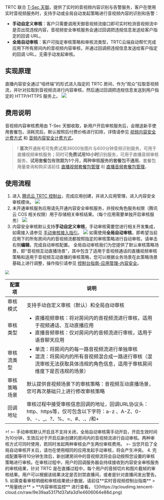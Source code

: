 TRTC 联合 [T-Sec 天御](https://cloud.tencent.com/product/vm)，提供了实时的音视频内容识别与告警服务，客户在使用实时音视频服务时，支持手动或全局自动发起策略进行音视频内容的识别和告警：
- **手动自定义审核**：客户只需要调用天御音视频流接口即可实时检测音视频流中是否出现违规内容，音视频安全审核服务会通过回调把违规信息发送给客户指定的回调 URL。
- **全局自动审核**：客户可指定审核策略和审核流类型，TRTC云端自动帮忙完成应用下所有房间内的音视频内容审核，并通过回调把违规信息发送给客户指定的回调 URL，无需手动发起审核。

## 实现原理
直播内容安全通过“哑终端”的形式进入指定的 TRTC 房间，作为“观众”拉取音视频流，并针对拉取到音视频流进行内容审核，然后通过回调把违规信息发送到用户指定的 HTTP/HTTPS 服务上。
![](https://qcloudimg.tencent-cloud.cn/raw/9d034dd1e35575825b09e18e9faa4b68.png)

## 费用说明
音视频内容审核费用由 T-Sec 天御收取，新用户开启审核服务后，会赠送新手使用套餐包，消耗完后，默认按照后付费价格进行扣除，详情请参见 [视频内容安全计费方式](https://cloud.tencent.com/document/product/1265/50680) 和 [音频内容安全计费方式](https://cloud.tencent.com/document/product/1219/43639)。
>! **首次**开通账号可免费试用36000张图片与600分钟音频识别服务，可用于直播视频审核服务；同时可**免费试用10小时**识别服务，可用于直播音频审核服务，**试用套餐包有效期为1个月，两种审核服务的套餐包不通用**。套餐包用量查询和购买请前往 [直播视频套餐包管理](https://console.cloud.tencent.com/cms/livevideo/package) 和 [直播音频套餐包管理](https://console.cloud.tencent.com/cms/liveaudio/package)。

## 使用流程
1. 进入 [腾讯云 TRTC 控制台](https://console.cloud.tencent.com/trtc)，完成应用创建，并进入应用管理，进入内容安全审核模块。
![](https://qcloudimg.tencent-cloud.cn/raw/6150d967e9bf16b466ae18d5baf5a2e6.png)
2. 未开通审核服务应用请先开通内容安全审核服务，并授权角色服务权限（腾讯云 COS 相关权限）用于存储相关审核结果。（每个应用需要单独开启审核服务）
![](https://qcloudimg.tencent-cloud.cn/raw/67e497685c851c05d24de03f9e6a0e61.png)
2. 内容安全审核默认支持**手动自定义审核**，手动审核需要您进行相关开发集成，如需接入请参见 [手动审核接入指引](https://cloud.tencent.com/document/product/647/69054)。
![](https://qcloudimg.tencent-cloud.cn/raw/7e7a9160b16da28713a570a6d28a4f87.png)
如需使用**全局自动审核**，即希望当前应用下的所有房间内的音视频流都按照指定的审核策略进行自动审核，请单击右侧**编辑**，完成自动审核配置。
全局自动审核我们为您提供了默认审核策略场景，即“音视频互动直播场景”，其中包含了适用于音视频通话的直播视频审核策略和适用于音视频互动直播的审核策略，您可以根据业务场景在此策略场景基础上进行调整，操作指引请参见 [控制台指南-应用管理-内容安全](https://cloud.tencent.com/document/product/647/77791)。
<img src="https://qcloudimg.tencent-cloud.cn/raw/9f12103d4604e535ca5de828d694461b.png" style="zoom:80%;" />
<table>
<thead>
<tr>
<th>配置项</th>
<th>说明</th>
</tr>
</thead>
<tbody><tr>
<td>审核模式</td>
<td>支持手动自定义审核（默认）和全局自动审核</td>
</tr>
<tr>
<td>审核类型</td>
<td><ul style="margin:0"><li>直播视频审核：将对房间内的音视频流进行审核，适用于视频通话、互动直播应用<li>直播音频审核：仅对房间内的音频流进行审核，适用于语音聊天应用</ul></td>
</tr>
<tr>
<td>审核流类型</td>
<td><ul style="margin:0">
<li>单流：将房间内的每一路音视频流进行单独审核</li>
<li>混流：将房间内的所有音视频混合成一路进行审核（混流审核无法获取具体违规的角色信息，适用于审核房间维度下是否违规的场景）</li>
</ul>
</tr>
<tr>
<td>审核策略场景</td>
<td>默认提供音视频场景下的审核策略：音视频互动直播场景，您可再次基础只上进行修改审核策略</td>
</tr>
<tr>
<td>回调地址</td>
<td>审核过程中接受审核信息回调的地址，回调URL协议头：http、https等，仅可包含以下字符：a-z 、A-Z、0-9、-、_、?、%、=、#、.、/和+</td>
</tr>
</tbody></table>
>! 
>- 手动审核默认开启且不支持关闭，全局自动审核需手动开启，开启生效时间为10分钟，生效后对于开启后新创建的房间内的音视频流进行自动审核。两种审核方式可同时使用，若同时发起两种审核会产生两份审核费用。
>-  当您开启了全局自动审核开关后，请勿在使用相同的应用发起手动审核，将会产生冲突。
4. 完成配置等待10分钟生效后，新创建房间中的音视频流将会自动按照您设置的审核策略进行审核。在审核过程中，用户的回调服务器会持续接收到内容安全审核服务的审核结果，针对 TRTC 是在直播过程中，每个用户的音频切片和图片截帧的审核结果。用户可以根据该结果决定是否封禁直播间，或者是针对直播间发出警告。
5. 如需查看审核明细和审核结果统计数据，请前往**实时音视频控制台指南** > **用量统计** > **内容审核监控** 进行查看。
![](https://qcloudimg.tencent-cloud.cn/raw/9e39aa5317fd37afa3d1e4606064e88d.png)
